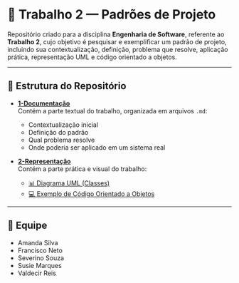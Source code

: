 # 📐 Trabalho 2 — Padrões de Projeto  

Repositório criado para a disciplina **Engenharia de Software**, referente ao **Trabalho 2**, cujo objetivo é pesquisar e exemplificar um padrão de projeto, incluindo sua contextualização, definição, problema que resolve, aplicação prática, representação UML e código orientado a objetos.  

---

## 📂 Estrutura do Repositório  

- **[1-Documentação](./1-Documentação)**  
  Contém a parte textual do trabalho, organizada em arquivos `.md`:  
  - Contextualização inicial  
  - Definição do padrão  
  - Qual problema resolve  
  - Onde poderia ser aplicado em um sistema real  

- **[2-Representação](./2-Representação)**  
  Contém a parte prática e visual do trabalho:  
  - [📊 Diagrama UML (Classes)](classe.md)  
  - [💻 Exemplo de Código Orientado a Objetos](./código.md)  

---

## 👥 Equipe  

- Amanda Silva
- Francisco Neto  
- Severino Souza  
- Susie Marques
- Valdecir Reis
